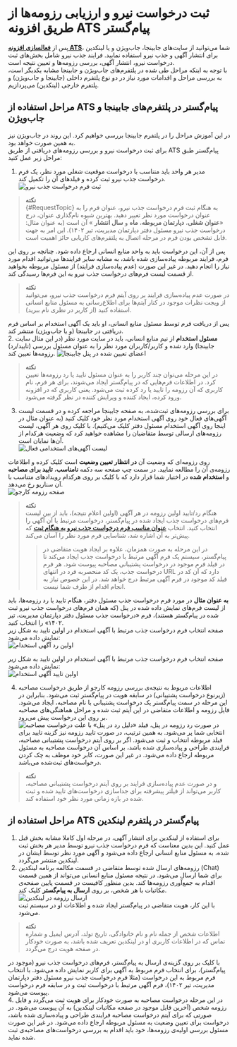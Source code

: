 # ثبت درخواست نیرو و ارزیابی رزومه‌ها از طریق افزونه ATS  پیام‌گستر

پس از [**فعالسازی افزونه ATS**](https://help.payamgostar.com/docs/PayamgostarATS/%D9%86%D8%B5%D8%A8-%D9%88-%D9%81%D8%B9%D8%A7%D9%84-%D8%B3%D8%A7%D8%B2%DB%8C-%D9%85%D8%A7%DA%98%D9%88%D9%84-ATS-%D9%BE%DB%8C%D8%A7%D9%85%E2%80%8C%DA%AF%D8%B3%D8%AA%D8%B1_dia0350a5b-7a8e-4dd9-b052-08db74fa6f4a)، شما می‌توانید از سایت‌های جابینجا، جاب‌ویژن و یا لینکدین برای انتشار آگهی و جذب نیرو استفاده نمایید. فرایند جذب نیرو شامل بخش‌های ثبت درخواست نیرو، انتشار آگهی، بررسی رزومه‌ها و تعیین نتیجه است.<br>
با توجه به اینکه مراحل طی شده در پلتفرم‌های جاب‌ویژن و جابینجا مشابه یکدیگر است، به بررسی مراحل و اقدامات مورد نیاز در دو نوع پلتفرم داخلی (جابینجا و جاب‌ویژن) و پلتفرم خارجی (لینکدین) می‌پردازیم.<br>

## مراحل استفاده از ATS پیام‌گستر در پلتفرم‌های جابینجا و جاب‌ویژن
در این آموزش مراحل را در پلتفرم جابینجا بررسی خواهیم کرد. این روند در جاب‌ویژن نیز به همین صورت خواهد بود.<br>
برای ثبت درخواست نیرو و بررسی رزومه‌های دریافتی از طریق ATS پیام‌گستر طبق مراحل زیر عمل کنید:<br>
1. مدیر هر واحد باید متناسب با درخواست موقعیت شغلی مورد نظر، یک فرم درخواست جذب نیرو ثبت کرده و فیلدهای آن را تکمیل کند.
![ثبت فرم درخواست جذب نیرو](./Images/Employment-form-2.7.5.png)
>**نکته**<br> {#RequestTopic}
> به هنگام ثبت فرم درخواست جذب نیرو، عنوان فرم را به عنوان درخواست مورد نظر تغییر دهید. بهترین شیوه نام‌گذاری عنوان، درج «**عنوان شغلی**، **دپارتمان مربوطه**، **ماه** و **سال انتشار** » آن است (به عنوان مثال: درخواست جذب نیرو مسئول دفتر دپارتمان مدیریت، تیر ۱۴۰۲). این امر به جهت قابل تشخص بودن فرم در مرحله اتصال به پلتفرم‌های کاریابی حائز اهمیت است.<br>

 پس از آن، این درخواست باید به واحد منابع انسانی ارجاع داده شود. چنانچه بر روی این فرم، فرایند مربوطه پیاده‌سازی شده باشد، به مشابه سایر فرایندها می‌توانید اقدام مورد نیاز را انجام دهید. در غیر این صورت (عدم پیاده‌سازی فرایند) از مسئول مربوطه بخواهید از قسمت لیست فرم‌های درخواست جذب نیرو به این فرم‌ها رسیدگی کند.<br>
 > **نکته**<br>
 > در صورت عدم پیاده‌سازی فرایند بر روی آیتم فرم درخواست جذب نیرو، می‌توانید از ویجت نظرات موجود در کنار آیتم‌ها برای اطلاع‌رسانی به مسئول منابع انسانی استفاده کنید (از کاربر در نظری نام ببرید).<br>

  پس از دریافت فرم توسط مسئول منابع انسانی، او  باید یک آگهی استخدام بر اساس فرم دریافتی در جابینجا (و یا جاب‌ویژن) منتشر کند.<br>
2. **مسئول استخدام** از تیم منابع انسانی، باید در سایت مورد نظر (در این مثال سایت جابینجا) وارد شده و کاربر/کاربران مورد نظر را به عنوان مسئول بررسی (تایید/رد) رزومه‌ها تعیین کند.
![اعضای تعیین شده در پنل جابینجا](./Images/Hobinja-members.jpg)
>**نکته**<br>
> در این مرحله می‌توان چند کاربر را به عنوان مسئول تایید یا رد رزومه‌ها تعیین کرد. در اطلاعات فرم‌هایی که در پیام‌گستر ایجاد می‌شوند، برای هر فرم، نام کاربری که آن رزومه‌ را تایید یا رد کرده ثبت می‌شود. یعنی کاربری که در افزونه ورود کرده، ایجاد کننده و ویرایش کننده در نظر گرفته می‌شود.<br>
3. برای بررسی رزومه‌های ثبت‌شده، به صفحه جابینجا مراجعه کرده و در قسمت لیست آگهی‌های فعال خود روی آگهی استخدام مورد نظر خود کلیک کنید (به عنوان مثال در اینجا روی آگهی استخدام مسئول دفتر کلیک می‌کنیم). با کلیک روی هر آگهی، لیست رزومه‌های ارسالی توسط متقاضیان را مشاهده خواهید کرد که وضعیت هرکدام از آن‌ها نمایان است.<br>
![لیست آگهی‌های استخدامی فعال](./Images/List-of-Employment-advertisement.jpg)

روی رزومه‌ای که وضعیت آن **در انتظار تعیین وضعیت** است کلیک کرده و اطلاعات رزومه‌ی آن را مطالعه نمایید. در سمت چپ صفحه سه دکمه **نامناسب**، **تایید برای مصاحبه** و **استخدام شده** در اختیار شما قرار دارد که با کلیک بر روی هرکدام رویدادهای متناسب با آن سناریو رخ می‌دهد.<br>
![صفحه رزومه کارجو](./Images/Applicant-resum-view.jpg)

> **نکته**<br>
>  هنگام رد/تایید اولین رزومه در هر آگهی (اولین اعلام نتیجه)، باید از بین لیست فرم‌های درخواست‌ جذب ایجاد شده در پیام‌گستر، درخواست مرتبط با آن آگهی را انتخاب کنید. انتخاب [**عنوان مناسب فرم درخواست جذب نیرو به هنگام ثبت**](https://github.com/1stco/PayamGostarDocs/blob/master/Help/PayamgostarATS/EvaluationResumesByATS.md#RequestTopic) که پیش‌تر به آن اشاره شد، شناسایی فرم مورد نظر را آسان می‌کند.<br>
>> در این مرحله به صورت همزمان، علاوه بر ایجاد هویت متقاضی در پیام‌گستر، سیستم یک فرم آگهی مرتبط با درخواست جذب ایجاد می‌کند تا در فیلد فرم موجود در درخواست پشتیبانی مصاحبه پیوست شود. هر فرم درخواست جذب، یک کد منحصربه فرد در انتهای URL دارد که آن کد در فیلد کد موجود در فرم آگهی مرتبط  درج خواهد شد. در این خصوص نیاز به انجام اقدام از طرف شما نیست. <br>

**به عنوان مثال** در مورد فرم درخواست جذب مسئول دفتر، هنگام تایید یا رد رزومه‌ها، باید از لیست فرم‌های نمایش داده شده در پنل (که همان فرم‌های درخواست جذب نیرو ثبت شده در پیام‌گستر هستند)، فرم «درخواست جذب مسئول دفتر دپارتمان مدیریت، تیر ۱۴۰۲» را انتخاب کنید.<br>
صفحه انتخاب فرم درخواست جذب مرتبط با آگهی استخدام در اولین تایید به شکل زیر نمایش داده می‌شود:<br>
![اولین رد آگهی استخدام](./Images/1st-rejection.jpg)

صفحه انتخاب فرم درخواست جذب مرتبط با آگهی استخدام در اولین تایید به شکل زیر نمایش داده می‌شود:<br>
![اولین تایید آگهی استخدام](./Images/1st-Approvement.jpg)

4. اطلاعات مربوط به نتیجه‌ی بررسی رزومه کارجو از طریق درخواست مصاحبه (زیرنوع درخواست پشتیبانی) در سابقه هویت در پیام‌گستر ثبت می‌شود. بنابراین در این مرحله در سمت پیام‌گستر یک درخواست پشتیبانی با نام مصاحبه، ایجاد می‌شود. فایل رزومه و اطلاعات متقاضی در این آیتم ثبت شده و مراحل هماهنگی‌های مصاحبه بر روی این درخواست پیش می‌رود.<br>
![درخواست مصاحبه](./Images/Interview-ticket-2.7.5.png)
در صورت رد رزومه در پنل، فیلد «دلیل رد در پنل» با علت انتخابی شما پر می‌شود. به همین ترتیب، در صورت تایید رزومه نیز گزینه تایید برای فیلد مربوطه انتخاب و ثبت می‌شود. اگر بر روی آیتم درخواست پشتیبانی مصاحبه، فرایندی طراحی و پیاده‌سازی شده باشد، بر اساس آن درخواست مصاحبه به مسئول مربوطه ارجاع داده می‌شود. در غیر این صورت، کابر خود موظف به چک کردن درخواست‌های ثبت‌شده می‌باشد.<br>
> **نکته**<br>
و در صورت عدم پیاده‌سازی فرایند بر روی آیتم‌ درخواست پشتیبانی مصاحبه، کاربر می‌تواند از فیلتر پیشرفته برای جداسازی درخواست‌های تایید شده و ثبت شده در بازه زمانی مورد نظر خود استفاده کند.<br>

## مراحل استفاده از ATS پیام‌گستر در پلتفرم‌ لینکدین
1. برای استفاده از لینکدین برای انتشار آگهی، در مرحله اول کاملا مشابه بخش قبل عمل کنید. این بدین معناست که فرم درخواست جذب نیرو توسط مدیر هر بخش ثبت شده، به مسئول منابع انسانی ارجاع داده می‌شود و آگهی مورد نظر توسط ایشان در لینکدین منتشر می‌گردد.
2. رزومه‌های ارسال شده توسط متقاضی در قسمت مکالمه برنامه لینکدین (Chat) برای شما ارسال می‌شود. در نتیجه مسئول منابع انسانی می‌تواند از همین قسمت اقدام به جمع‌آوری رزومه‌ها کند. بدین منظور کافیست در قسمت پایین صفحه‌ی مکاتبات با هر شخص، بر روی **ارسال به پیام‌گستر** کلیک کند.<br>
![ارسال رزومه در لینکدین](./Images/linkedin-view-2.7.5.png)<br>
با این کار، هویت متقاضی در پیام‌گستر ایجاد شده و اطلاعات او در سیستم ثبت می‌شود.
> **نکته**<br>
> اطلاعات شخص از جمله نام و نام خانوادگی، تاریخ تولد، آدرس ایمیل و شماره تماس که در اطلاعات کاربری او در لینکدین تعریف شده باشد، به صورت خودکار در صفحه هویت درج می‌گردد.<br>

با کلیک بر روی گزینه‌ی ارسال به پیام‌گستر، فرم‌های درخواست جذب نیرو (موجود در پیام‌گستر)، برای انتخاب فرم مربوط به آگهی برای کاربر نمایش داده می‌شود. با انتخاب فرم مربوط به این درخواست (مثلا فرم درخواست جذب نیرو مسئول دفتر دپارتمان مدیریت، تیر ۱۴۰۲)، فرم آگهی مرتبط با درخواست ثبت و در سابقه فرم درخواست پیوست می‌شود.<br>
4. در این مرحله درخواست مصاحبه به صورت خودکار برای هویت ثبت می‌گردد و فایل رزومه شخص (آخرین فایل موجود در صفحه مکاتبات لینکدین) به آن پیوست می‌شود. در صورتی که برای آیتم درخواست مصاحبه فرایندی طراحی و پیاده‌سازی شده باشد، درخواست برای تعیین وضعیت به مسئول مربوطه ارجاع داده می‌شود. در غیر این صورت مسئول بررسی اولیه‌ی رزومه‌ها، خود باید اقدام به بررسی درخواست‌های مصاحبه‌ی ثبت شده نماید.<br>
